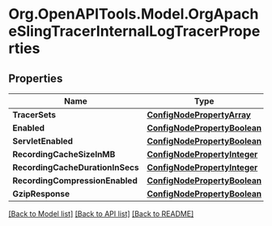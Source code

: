 # Org.OpenAPITools.Model.OrgApacheSlingTracerInternalLogTracerProperties
## Properties

Name | Type | Description | Notes
------------ | ------------- | ------------- | -------------
**TracerSets** | [**ConfigNodePropertyArray**](ConfigNodePropertyArray.md) |  | [optional] 
**Enabled** | [**ConfigNodePropertyBoolean**](ConfigNodePropertyBoolean.md) |  | [optional] 
**ServletEnabled** | [**ConfigNodePropertyBoolean**](ConfigNodePropertyBoolean.md) |  | [optional] 
**RecordingCacheSizeInMB** | [**ConfigNodePropertyInteger**](ConfigNodePropertyInteger.md) |  | [optional] 
**RecordingCacheDurationInSecs** | [**ConfigNodePropertyInteger**](ConfigNodePropertyInteger.md) |  | [optional] 
**RecordingCompressionEnabled** | [**ConfigNodePropertyBoolean**](ConfigNodePropertyBoolean.md) |  | [optional] 
**GzipResponse** | [**ConfigNodePropertyBoolean**](ConfigNodePropertyBoolean.md) |  | [optional] 

[[Back to Model list]](../README.md#documentation-for-models) [[Back to API list]](../README.md#documentation-for-api-endpoints) [[Back to README]](../README.md)

